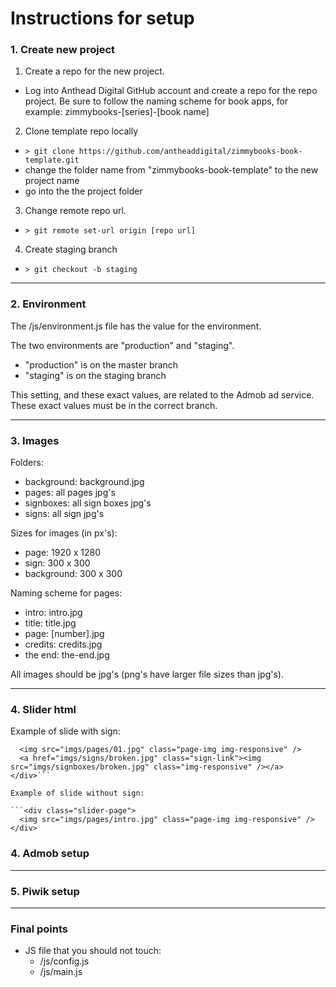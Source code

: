 # Instructions for setup

### 1. Create new project

1. Create a repo for the new project.
  * Log into Anthead Digital GitHub account and create a repo for the repo project. Be sure to follow the naming scheme for book apps, for example: zimmybooks-[series]-[book name]

2. Clone template repo locally
  * ``` > git clone https://github.com/antheaddigital/zimmybooks-book-template.git ```
  * change the folder name from "zimmybooks-book-template" to the new project name
  * go into the the project folder

3. Change remote repo url.
  * ``` > git remote set-url origin [repo url] ```

4. Create staging branch
  * ``` > git checkout -b staging ```

---

### 2. Environment

The /js/environment.js file has the value for the environment.

The two environments are "production" and "staging".

  * "production" is on the master branch
  * "staging" is on the staging branch

This setting, and these exact values, are related to the Admob ad service. These exact values must be in the correct branch.

---

### 3. Images

Folders:

  * background: background.jpg
  * pages: all pages jpg's
  * signboxes: all sign boxes jpg's
  * signs: all sign jpg's

Sizes for images (in px's):

  * page: 1920 x 1280
  * sign: 300 x 300
  * background: 300 x 300

Naming scheme for pages:

  * intro: intro.jpg
  * title: title.jpg
  * page: [number].jpg
  * credits: credits.jpg
  * the end: the-end.jpg

All images should be jpg's (png's have larger file sizes than jpg's).

---

### 4. Slider html

Example of slide with sign:

```<div class="slider-page">
  <img src="imgs/pages/01.jpg" class="page-img img-responsive" />
  <a href="imgs/signs/broken.jpg" class="sign-link"><img src="imgs/signboxes/broken.jpg" class="img-responsive" /></a>
</div>```

Example of slide without sign:

```<div class="slider-page">
  <img src="imgs/pages/intro.jpg" class="page-img img-responsive" />
</div>
```

### 4. Admob setup

---

### 5. Piwik setup

---

### Final points
* JS file that you should not touch:
  * /js/config.js
  * /js/main.js
